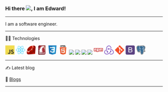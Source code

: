 ### Hi there <img src="https://raw.githubusercontent.com/MartinHeinz/MartinHeinz/master/wave.gif" width="30px">, I am Edward! 

---
I am a software engineer.


---

🧑‍💻 Technologies

<img src="https://github.com/devicons/devicon/blob/master/icons/javascript/javascript-original.svg" width="30px"> <img src="https://github.com/devicons/devicon/blob/master/icons/react/react-original.svg" width="30px"> <img src="https://github.com/devicons/devicon/blob/master/icons/ruby/ruby-original.svg" width="30px">
<img src="https://github.com/devicons/devicon/blob/master/icons/rails/rails-original-wordmark.svg" width="30px"> <img src="https://github.com/devicons/devicon/blob/master/icons/css3/css3-original.svg" width="30px"> <img src="https://github.com/devicons/devicon/blob/master/icons/html5/html5-original-wordmark.svg" width="30px"> <img src="https://cdn.worldvectorlogo.com/logos/adobe-photoshop-cs6.svg" width="30px"> <img src="https://cdn.worldvectorlogo.com/logos/adobe-illustrator-cs6.svg" width="30px"> <img src="https://cdn.worldvectorlogo.com/logos/adobe-indesign-cs6.svg" width="30px"> <img src="https://cdn.worldvectorlogo.com/logos/after-effects-2019.svg" width="30px"> <img src="https://github.com/devicons/devicon/blob/master/icons/npm/npm-original-wordmark.svg" width="30px"> <img src="https://github.com/devicons/devicon/blob/master/icons/redux/redux-original.svg" width="30px"> <img src="https://github.com/devicons/devicon/blob/master/icons/git/git-original.svg" width="30px"> <img src="https://github.com/devicons/devicon/blob/master/icons/bootstrap/bootstrap-plain.svg" width="30px"> <img src="https://github.com/devicons/devicon/blob/master/icons/postgresql/postgresql-original.svg" width="30px">

--- 
✍️ Latest blog

📰 [Blogs](https://jaysongraphics.medium.com/)

---



<!--
**jaysongraphics/jaysongraphics** is a ✨ _special_ ✨ repository because its `README.md` (this file) appears on your GitHub profile.

Here are some ideas to get you started:

- 🔭 I’m currently working on ...
- 🌱 I’m currently learning ...
- 👯 I’m looking to collaborate on ...
- 🤔 I’m looking for help with ...
- 💬 Ask me about ...
- 📫 How to reach me: ...
- 😄 Pronouns: ...
- ⚡ Fun fact: ...
- 👋
<img src="https://github.com/devicons/devicon/blob/master/icons/photoshop/photoshop-line.svg" width="30px">
<img src="https://github.com/devicons/devicon/blob/master/icons/illustrator/illustrator-line.svg" width="30px">
<img src="https://github.com/devicons/devicon/blob/master/icons/aftereffects/aftereffects-plain.svg" width="30px">

[![Readme Card](https://github-readme-stats.vercel.app/api/pin/?username=jaysongraphics&repo=jaysongraphics)](https://github.com/jaysongraphics/github-readme-stats)


-->
